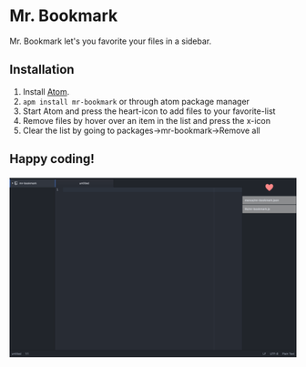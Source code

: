 <h1>Mr. Bookmark</h1>

Mr. Bookmark let's you favorite your files in a sidebar.

<h2>Installation</h2>
<ol>
<li>Install <a href="https://atom.io">Atom</a>.</li>
<li>
<code>apm install mr-bookmark</code> or through atom package manager</li>
<li>Start Atom and press the heart-icon to add files to your favorite-list</li>
<li>Remove files by hover over an item in the list and press the x-icon</li>
<li>Clear the list by going to packages->mr-bookmark->Remove all</li>
</ol>

<h2>
Happy coding!

![Screenshot of Mr. Bookmark](https://raw.githubusercontent.com/HerrSteen/mr-bookmark/master/screenshot.png?raw=true)
